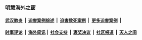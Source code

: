 
### 明慧海外之窗

####  [武汉肺炎](indexes/365.md?t=05151400) &nbsp;|&nbsp;  [迫害案例综述](indexes/328.md?t=05151400) &nbsp;|&nbsp; [迫害致死案例](indexes/277.md?t=05151400)  &nbsp;|&nbsp; [更多迫害案例](indexes/81.md?t=05151400)  &nbsp;|&nbsp; 
####  [时事评论](indexes/19.md?t=05151400) &nbsp;|&nbsp; [海外简讯](indexes/245.md?t=05151400)&nbsp;|&nbsp;  [社会支持](indexes/140.md?t=05151400) &nbsp;|&nbsp; [褒奖决议](indexes/282.md?t=05151400) &nbsp;|&nbsp; [社区报道](indexes/91.md?t=05151400)  &nbsp;|&nbsp; [天人之间](indexes/78.md?t=05151400) 

